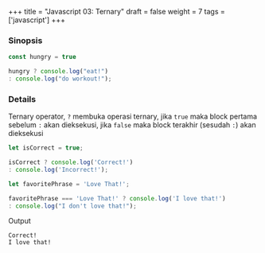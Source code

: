 +++
title = "Javascript 03: Ternary"
draft = false
weight = 7
tags = ['javascript']
+++


### Sinopsis

```js
const hungry = true

hungry ? console.log("eat!")
: console.log("do workout!");
```

### Details

Ternary operator, `?` membuka operasi ternary, jika `true` maka block pertama sebelum `:` akan dieksekusi, jika `false` maka block terakhir (sesudah `:`) akan dieksekusi

```js
let isCorrect = true;

isCorrect ? console.log('Correct!')
: console.log('Incorrect!');

let favoritePhrase = 'Love That!';

favoritePhrase === 'Love That!' ? console.log('I love that!')
: console.log("I don't love that!");
```
Output
```plain
Correct!
I love that!
```
